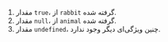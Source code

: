 
1. مقدار `true`، از `rabbit` گرفته شده.
2. مقدار `null`، از `animal` گرفته شده.
3. مقدار `undefined`، چنین ویژگی‌ای دیگر وجود ندارد.
